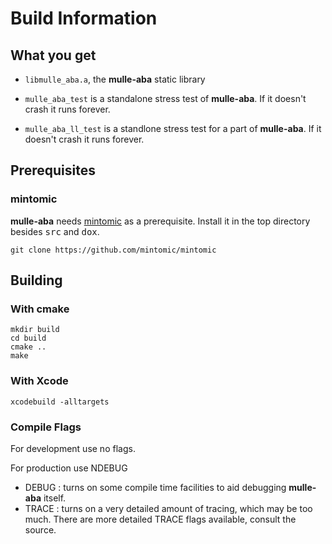 # Build Information


## What you get
 
* `libmulle_aba.a`, the **mulle-aba** static library

* `mulle_aba_test` is a standalone stress test of **mulle-aba**. If it doesn't crash it runs forever.
* `mulle_aba_ll_test` is a standlone stress test for a part of **mulle-aba**. If it doesn't crash it runs forever.

## Prerequisites

### mintomic

**mulle-aba** needs [mintomic](https://mintomic.github.io/) as a prerequisite. Install it in the top directory besides <tt>src</tt> and <tt>dox</tt>.

```
git clone https://github.com/mintomic/mintomic
```

## Building

### With cmake

```
mkdir build
cd build
cmake ..
make
```


### With Xcode

```
xcodebuild -alltargets  
```


### Compile Flags

For development use no flags.

For production use NDEBUG

* DEBUG : turns on some compile time facilities to aid debugging **mulle-aba** itself. 
* TRACE : turns on a very detailed amount of tracing, which may be too much. There are more detailed TRACE flags available, consult the source.



